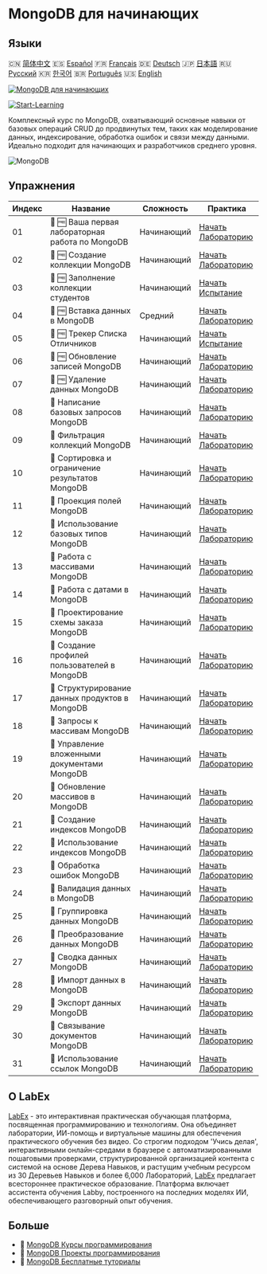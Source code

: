 # MongoDB для начинающих

## Языки

🇨🇳 [简体中文](README_zh.md) 🇪🇸 [Español](README_es.md) 🇫🇷 [Français](README_fr.md) 🇩🇪 [Deutsch](README_de.md) 🇯🇵 [日本語](README_ja.md) 🇷🇺 [Русский](README_ru.md) 🇰🇷 [한국어](README_ko.md) 🇧🇷 [Português](README_pt.md) 🇺🇸 [English](README.md) 

[![MongoDB для начинающих](https://cover-creator.labex.io/mongodb-for-beginners.png?lang=ru)](https://labex.io/ru/courses/mongodb-for-beginners)

[![Start-Learning](https://img.shields.io/badge/Start-Learning-whitesmoke?style=for-the-badge)](https://labex.io/ru/courses/mongodb-for-beginners)

Комплексный курс по MongoDB, охватывающий основные навыки от базовых операций CRUD до продвинутых тем, таких как моделирование данных, индексирование, обработка ошибок и связи между данными. Идеально подходит для начинающих и разработчиков среднего уровня.

![MongoDB](https://img.shields.io/badge/MongoDB-whitesmoke?style=for-the-badge&logo=mongodb)


## Упражнения

|   Индекс | Название                                         | Сложность   | Практика                                                                                                                                             |
|----------|--------------------------------------------------|-------------|------------------------------------------------------------------------------------------------------------------------------------------------------|
|       01 | 🧩 🆓 Ваша первая лабораторная работа по MongoDB | Начинающий  | <a target='_blank' href='https://labex.io/ru/labs/mongodb-your-first-mongodb-lab-420660?course=mongodb-for-beginners'>Начать Лабораторию</a>         |
|       02 | 🧩 🆓 Создание коллекции MongoDB                 | Начинающий  | <a target='_blank' href='https://labex.io/ru/labs/mongodb-create-mongodb-collection-420695?course=mongodb-for-beginners'>Начать Лабораторию</a>      |
|       03 | 🎯 🆓 Заполнение коллекции студентов             | Начинающий  | <a target='_blank' href='https://labex.io/ru/labs/mongodb-populate-the-students-collection-425481?course=mongodb-for-beginners'>Начать Испытание</a> |
|       04 | 🧩 🆓 Вставка данных в MongoDB                   | Средний     | <a target='_blank' href='https://labex.io/ru/labs/mongodb-insert-data-in-mongodb-420696?course=mongodb-for-beginners'>Начать Лабораторию</a>         |
|       05 | 🎯 🆓 Трекер Списка Отличников                   | Начинающий  | <a target='_blank' href='https://labex.io/ru/labs/mongodb-honor-roll-tracker-425476?course=mongodb-for-beginners'>Начать Испытание</a>               |
|       06 | 🧩 🆓 Обновление записей MongoDB                 | Начинающий  | <a target='_blank' href='https://labex.io/ru/labs/mongodb-update-mongodb-records-420823?course=mongodb-for-beginners'>Начать Лабораторию</a>         |
|       07 | 🧩 🆓 Удаление данных MongoDB                    | Начинающий  | <a target='_blank' href='https://labex.io/ru/labs/mongodb-delete-mongodb-data-420822?course=mongodb-for-beginners'>Начать Лабораторию</a>            |
|       08 | 🧩  Написание базовых запросов MongoDB           | Начинающий  | <a target='_blank' href='https://labex.io/ru/labs/mongodb-write-basic-mongodb-queries-420824?course=mongodb-for-beginners'>Начать Лабораторию</a>    |
|       09 | 🧩  Фильтрация коллекций MongoDB                 | Начинающий  | <a target='_blank' href='https://labex.io/ru/labs/mongodb-filter-mongodb-collections-421806?course=mongodb-for-beginners'>Начать Лабораторию</a>     |
|       10 | 🧩  Сортировка и ограничение результатов MongoDB | Начинающий  | <a target='_blank' href='https://labex.io/ru/labs/mongodb-sort-and-limit-mongodb-results-421807?course=mongodb-for-beginners'>Начать Лабораторию</a> |
|       11 | 🧩  Проекция полей MongoDB                       | Начинающий  | <a target='_blank' href='https://labex.io/ru/labs/mongodb-project-mongodb-fields-422089?course=mongodb-for-beginners'>Начать Лабораторию</a>         |
|       12 | 🧩  Использование базовых типов MongoDB          | Начинающий  | <a target='_blank' href='https://labex.io/ru/labs/mongodb-use-mongodb-basic-types-422097?course=mongodb-for-beginners'>Начать Лабораторию</a>        |
|       13 | 🧩  Работа с массивами MongoDB                   | Начинающий  | <a target='_blank' href='https://labex.io/ru/labs/mongodb-handle-mongodb-arrays-422084?course=mongodb-for-beginners'>Начать Лабораторию</a>          |
|       14 | 🧩  Работа с датами в MongoDB                    | Начинающий  | <a target='_blank' href='https://labex.io/ru/labs/mongodb-work-with-mongodb-dates-422101?course=mongodb-for-beginners'>Начать Лабораторию</a>        |
|       15 | 🧩  Проектирование схемы заказа MongoDB          | Начинающий  | <a target='_blank' href='https://labex.io/ru/labs/mongodb-design-mongodb-order-schema-422080?course=mongodb-for-beginners'>Начать Лабораторию</a>    |
|       16 | 🧩  Создание профилей пользователей в MongoDB    | Начинающий  | <a target='_blank' href='https://labex.io/ru/labs/mongodb-build-mongodb-user-profiles-422077?course=mongodb-for-beginners'>Начать Лабораторию</a>    |
|       17 | 🧩  Структурирование данных продуктов в MongoDB  | Начинающий  | <a target='_blank' href='https://labex.io/ru/labs/mongodb-structure-mongodb-product-data-422092?course=mongodb-for-beginners'>Начать Лабораторию</a> |
|       18 | 🧩  Запросы к массивам MongoDB                   | Начинающий  | <a target='_blank' href='https://labex.io/ru/labs/mongodb-query-mongodb-arrays-422090?course=mongodb-for-beginners'>Начать Лабораторию</a>           |
|       19 | 🧩  Управление вложенными документами MongoDB    | Начинающий  | <a target='_blank' href='https://labex.io/ru/labs/mongodb-manage-mongodb-embedded-docs-422088?course=mongodb-for-beginners'>Начать Лабораторию</a>   |
|       20 | 🧩  Обновление массивов в MongoDB                | Начинающий  | <a target='_blank' href='https://labex.io/ru/labs/mongodb-update-mongodb-arrays-422095?course=mongodb-for-beginners'>Начать Лабораторию</a>          |
|       21 | 🧩  Создание индексов MongoDB                    | Начинающий  | <a target='_blank' href='https://labex.io/ru/labs/mongodb-create-mongodb-indexes-422078?course=mongodb-for-beginners'>Начать Лабораторию</a>         |
|       22 | 🧩  Использование индексов MongoDB               | Начинающий  | <a target='_blank' href='https://labex.io/ru/labs/mongodb-use-mongodb-indexes-422098?course=mongodb-for-beginners'>Начать Лабораторию</a>            |
|       23 | 🧩  Обработка ошибок MongoDB                     | Начинающий  | <a target='_blank' href='https://labex.io/ru/labs/mongodb-handle-mongodb-errors-422085?course=mongodb-for-beginners'>Начать Лабораторию</a>          |
|       24 | 🧩  Валидация данных в MongoDB                   | Начинающий  | <a target='_blank' href='https://labex.io/ru/labs/mongodb-validate-mongodb-data-422100?course=mongodb-for-beginners'>Начать Лабораторию</a>          |
|       25 | 🧩  Группировка данных MongoDB                   | Начинающий  | <a target='_blank' href='https://labex.io/ru/labs/mongodb-group-mongodb-data-422083?course=mongodb-for-beginners'>Начать Лабораторию</a>             |
|       26 | 🧩  Преобразование данных MongoDB                | Начинающий  | <a target='_blank' href='https://labex.io/ru/labs/mongodb-transform-mongodb-data-422094?course=mongodb-for-beginners'>Начать Лабораторию</a>         |
|       27 | 🧩  Сводка данных MongoDB                        | Начинающий  | <a target='_blank' href='https://labex.io/ru/labs/mongodb-summarize-mongodb-data-422093?course=mongodb-for-beginners'>Начать Лабораторию</a>         |
|       28 | 🧩  Импорт данных в MongoDB                      | Начинающий  | <a target='_blank' href='https://labex.io/ru/labs/mongodb-import-mongodb-data-422086?course=mongodb-for-beginners'>Начать Лабораторию</a>            |
|       29 | 🧩  Экспорт данных MongoDB                       | Начинающий  | <a target='_blank' href='https://labex.io/ru/labs/mongodb-export-mongodb-data-422081?course=mongodb-for-beginners'>Начать Лабораторию</a>            |
|       30 | 🧩  Связывание документов MongoDB                | Начинающий  | <a target='_blank' href='https://labex.io/ru/labs/mongodb-link-mongodb-documents-422087?course=mongodb-for-beginners'>Начать Лабораторию</a>         |
|       31 | 🧩  Использование ссылок MongoDB                 | Начинающий  | <a target='_blank' href='https://labex.io/ru/labs/mongodb-use-mongodb-references-422099?course=mongodb-for-beginners'>Начать Лабораторию</a>         |

## О LabEx

[LabEx](https://labex.io) - это интерактивная практическая обучающая платформа, посвященная программированию и технологиям. Она объединяет лаборатории, ИИ-помощь и виртуальные машины для обеспечения практического обучения без видео. Со строгим подходом 'Учись делая', интерактивными онлайн-средами в браузере с автоматизированными пошаговыми проверками, структурированной организацией контента с системой на основе Дерева Навыков, и растущим учебным ресурсом из 30 Деревьев Навыков и более 6,000 Лабораторий, [LabEx](https://labex.io) предлагает всестороннее практическое образование. Платформа включает ассистента обучения Labby, построенного на последних моделях ИИ, обеспечивающего разговорный опыт обучения.

## Больше

- 🔗 [MongoDB Курсы программирования](https://github.com/labex-labs/awesome-programming-courses)
- 🔗 [MongoDB Проекты программирования](https://github.com/labex-labs/awesome-programming-projects)
- 🔗 [MongoDB Бесплатные туториалы](https://github.com/labex-labs/mongodb-free-tutorials)

